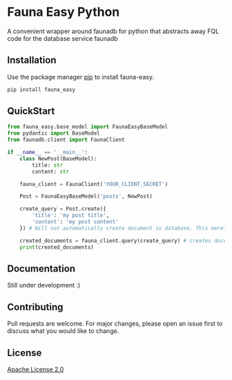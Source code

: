 # Fauna Easy Python
A convenient wrapper around faunadb for python that abstracts away FQL code for the database service faunadb

## Installation

Use the package manager [pip](https://pypi.org/) to install fauna-easy.

```bash
pip install fauna_easy
```

## QuickStart

```python
from fauna_easy.base_model import FaunaEasyBaseModel
from pydantic import BaseModel
from faunadb.client import FaunaClient

if __name__ == '__main__':
    class NewPost(BaseModel):
        title: str
        content: str

    fauna_client = FaunaClient('YOUR_CLIENT_SECRET')

    Post = FaunaEasyBaseModel('posts', NewPost)

    create_query = Post.create({
        'title': 'my post title',
        'content': 'my post content'
    }) # Will not automatically create document in database. This merely creates the query

    created_documents = fauna_client.query(create_query) # creates document in database
    print(created_documents)
```

## Documentation
Still under development :)

## Contributing
Pull requests are welcome. For major changes, please open an issue first to discuss what you would like to change.

## License
[Apache License 2.0](https://choosealicense.com/licenses/apache-2.0/)
